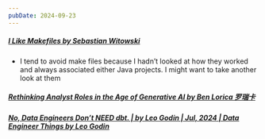 ```yaml
---
pubDate: 2024-09-23
---
```


##### [I Like Makefiles by Sebastian Witowski](https://switowski.com/blog/i-like-makefiles/)
  
- I tend to avoid make files because I hadn’t looked at how they worked and always associated either Java projects. I might want to take another look at them

##### [Rethinking Analyst Roles in the Age of Generative AI by Ben Lorica 罗瑞卡](https://gradientflow.substack.com/p/rethinking-analyst-roles-in-the-age)
  
##### [No, Data Engineers Don’t NEED dbt. | by Leo Godin | Jul, 2024 | Data Engineer Things by Leo Godin](https://blog.det.life/no-data-engineers-dont-need-dbt-30573eafa15e?gi=cfbd9014570c&ref=blef.fr)
  